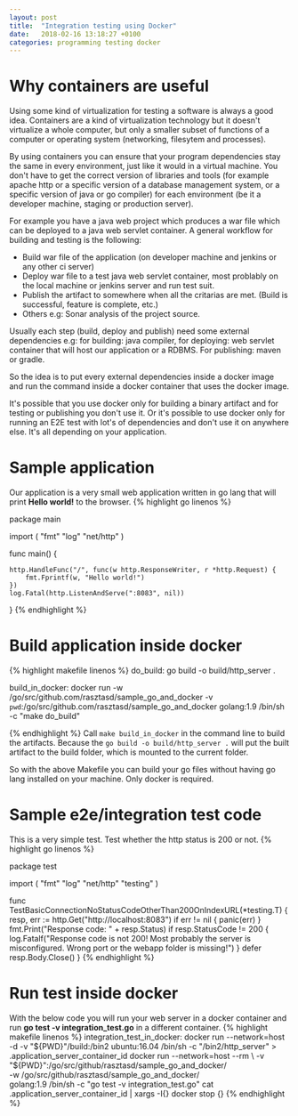 ```yaml
---
layout: post
title:  "Integration testing using Docker"
date:   2018-02-16 13:18:27 +0100
categories: programming testing docker
---
```

# Why containers are useful
Using some kind of virtualization for testing a software is always a good idea. Containers are a kind of virtualization technology but it doesn't virtualize a whole computer, but only a smaller subset of functions of a computer or operating system (networking, filesytem and processes).

By using containers you can ensure that your program dependencies stay the same in every environment, just like it would in a virtual machine. You don't have to get the correct version of libraries and tools (for example apache http or a specific version of a database management system, or a specific version of java or go compiler) for each environment (be it a developer machine, staging or production server).

For example you have a java web project which produces a war file which can be deployed to a java web servlet container.
A general workflow for building and testing is the following:

* Build war file of the application (on developer machine and jenkins or any other ci server)
* Deploy war file to a test java web servlet container, most problably on the local machine or jenkins server and run test suit.
* Publish the artifact to somewhere when all the critarias are met. (Build is successful, feature is complete, etc.)
* Others e.g: Sonar analysis of the project source.

Usually each step (build, deploy and publish) need some external dependencies e.g: for building: java compiler, for deploying: web servlet container that will host our application or a RDBMS. For publishing: maven or gradle.

So the idea is to put every external dependencies inside a docker image and run the command inside a docker container that uses the docker image.

It's possible that you use docker only for building a binary artifact and for testing or publishing you don't use it. Or it's possible to use docker only for running an E2E test with lot's of dependencies and don't use it on anywhere else. It's all depending on your application.

# Sample application
Our application is a very small web application written in go lang that will print **Hello world!** to the browser.
{% highlight go linenos %}

package main

import (
	"fmt"
	"log"
	"net/http"
)

func main() {

	http.HandleFunc("/", func(w http.ResponseWriter, r *http.Request) {
		fmt.Fprintf(w, "Hello world!")
	})
	log.Fatal(http.ListenAndServe(":8083", nil))
}
{% endhighlight %}

# Build application inside docker

{% highlight makefile linenos %}
do_build:
	go build -o build/http_server .

build_in_docker:
	docker run -w /go/src/github.com/rasztasd/sample_go_and_docker -v `pwd`:/go/src/github.com/rasztasd/sample_go_and_docker golang:1.9 /bin/sh -c "make do_build"

{% endhighlight %}
Call ```make build_in_docker``` in the command line to build the artifacts. Because the ```go build -o build/http_server .``` will put the built artifact to the build folder, which is mounted to the current folder.

So with the above Makefile you can build your go files without having go lang installed on your machine. Only docker is required.

# Sample e2e/integration test code
This is a very simple test. Test whether the http status is 200 or not.
{% highlight go linenos %}

package test

import (
	"fmt"
	"log"
	"net/http"
	"testing"
)

func TestBasicConnectionNoStatusCodeOtherThan200OnIndexURL(*testing.T) {
	resp, err := http.Get("http://localhost:8083")
	if err != nil {
		panic(err)
	}
	fmt.Print("Response code: " + resp.Status)
	if resp.StatusCode != 200 {
		log.Fatalf("Response code is not 200! Most probably the server is misconfigured. Wrong port or the webapp folder is missing!")
	}
	defer resp.Body.Close()
}
{% endhighlight %}

# Run test inside docker
With the below code you will run your web server in a docker container and run **go test -v integration_test.go** in a different container.
{% highlight makefile linenos %}
integration_test_in_docker:
	docker run --network=host -d -v "${PWD}"/build:/bin2 ubuntu:16.04 /bin/sh -c "/bin2/http_server" > .application_server_container_id
	docker run --network=host --rm \
		-v "${PWD}":/go/src/github/rasztasd/sample_go_and_docker/ \
		-w /go/src/github/rasztasd/sample_go_and_docker/ \
		golang:1.9 /bin/sh -c "go test -v integration_test.go"
	cat .application_server_container_id | xargs -I{} docker stop {}
{% endhighlight %}


[jekyll-docs]: https://jekyllrb.com/docs/home
[jekyll-gh]:   https://github.com/jekyll/jekyll
[jekyll-talk]: https://talk.jekyllrb.com/

